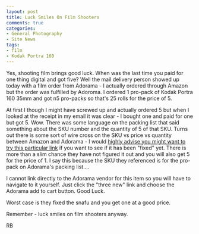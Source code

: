 ```yaml
---
layout: post
title: Luck Smiles On Film Shooters
comments: true
categories:
- General Photography
- Site News
tags:
- film
- Kodak Portra 160
---
```

Yes, shooting film brings good luck. When was the last time you paid for one thing digital and got five? Well the mail delivery person showed up today with a film order from Adorama - I actually ordered through Amazon but the order was fulfilled by Adoroma. I ordered 1 pro-pack of Kodak Portra 160 35mm and got n5 pro-packs so that's 25 rolls for the price of 5.

At first I though I might have screwed up and actually ordered 5 but when I looked at the receipt in my email it was clear - I bought one and paid for one but got 5. Wow. There was some language on the packing list that said something about the SKU number and the quantity of 5 of that SKU. Turns out there is some sort of wire cross on the SKU vs price vs quantity between Amazon and Adorama - I would <a href="http://www.amazon.com/gp/product/B000LM6UJC/ref=as_li_ss_tl?ie=UTF8&amp;tag=rbde-20&amp;linkCode=as2&amp;camp=217145&amp;creative=399373&amp;creativeASIN=B000LM6UJC">highly advise you might want to try this particular link</a> if you want to see if it has been "fixed" yet. There is more than a slim chance they have not figured it out and you will also get 5 for the price of 1. I say this because the SKU they referenced is for the pro-pack on Adorama's packing list....

I cannot link directly to the Adorama vendor for this item so you will have to navigate to it yourself. Just click the "three new" link and choose the Adorama add to cart button. Good Luck.

Worst case is they fixed the snafu and you get one at a good price.

Remember - luck smiles on film shooters anyway.

RB